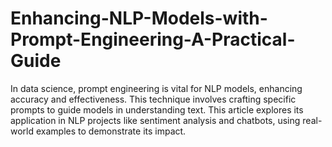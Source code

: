 # Enhancing-NLP-Models-with-Prompt-Engineering-A-Practical-Guide
In data science, prompt engineering is vital for NLP models, enhancing accuracy and effectiveness. This technique involves crafting specific prompts to guide models in understanding text. This article explores its application in NLP projects like sentiment analysis and chatbots, using real-world examples to demonstrate its impact.

